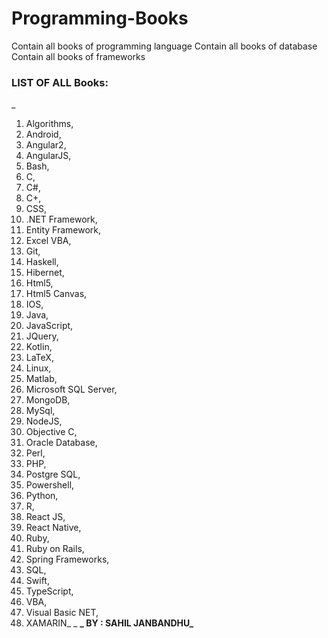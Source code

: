 # Programming-Books
Contain all books of programming language
Contain all books of database
Contain all books of frameworks
### **LIST OF ALL Books:**
_
1. Algorithms,
2. Android, 
3. Angular2, 
4. AngularJS, 
5. Bash, 
6. C, 
7. C#,
8.  C+,
9.  CSS, 
10. .NET Framework, 
11. Entity Framework, 
12. Excel VBA, 
13. Git,
14.  Haskell,
15.  Hibernet, 
16. Html5,
17.  Html5 Canvas, 
18. IOS, 
19. Java,
20.  JavaScript,
21.  JQuery, 
22. Kotlin,
23.  LaTeX, 
24. Linux,
25.  Matlab,
26.  Microsoft SQL Server,
27.  MongoDB,
28.  MySql,
29.  NodeJS,
30.  Objective C, 
31. Oracle Database, 
32. Perl,
33.  PHP,
34.  Postgre SQL, 
35. Powershell,
36.  Python,
37.  R,
38.  React JS,
39.  React Native,
40.  Ruby,
41.  Ruby on Rails,
42.  Spring Frameworks, 
43. SQL, 
44. Swift,
45.  TypeScript, 
46. VBA,
47.  Visual Basic NET, 
48. XAMARIN_
_
**_ BY : SAHIL JANBANDHU_**
